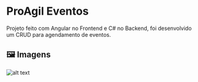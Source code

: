 # ProAgil Eventos

Projeto feito com Angular no Frontend e C# no Backend, foi desenvolvido um CRUD para agendamento de eventos.

## 🖼 Imagens

![alt text](https://i.ibb.co/Gnp1G26/Pro-Agil-Eventos.jpg)

